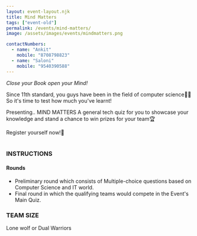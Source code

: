 ```yaml
---
layout: event-layout.njk
title: Mind Matters
tags: ["event-old"]
permalink: /events/mind-matters/
image: /assets/images/events/mindmatters.png

contactNumbers:
  - name: "Ankit"
    mobile: "8708798823"
  - name: "Saloni"
    mobile: "9540390588"
---
```


_Close your Book open your Mind!_</br>


Since 11th standard, you guys have been in the field of computer science🧑‍💻
So it's time to test how much you've learnt!

Presenting.. MIND MATTERS
A general tech quiz for you to showcase your knowledge and stand a chance to win prizes for your team🏆

Register yourself now!🥳
</br>
</br>

### INSTRUCTIONS

#### Rounds

- Preliminary round which consists of Multiple-choice questions based on Computer
  Science and IT world.
- Final round in which the qualifying teams would compete in the Event's Main Quiz.

### TEAM SIZE

Lone wolf or Dual Warriors

